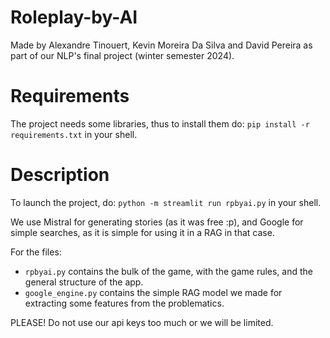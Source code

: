 # Roleplay-by-AI

Made by Alexandre Tinouert, Kevin Moreira Da Silva and David Pereira as part of our NLP's final project (winter semester 2024).

# Requirements

The project needs some libraries, thus to install them do: ```pip install -r requirements.txt``` in your shell.

# Description

To launch the project, do: ```python -m streamlit run rpbyai.py``` in your shell.

We use Mistral for generating stories (as it was free :p), and Google for simple searches, as it is simple for using it in a RAG in that case.

For the files:
- ```rpbyai.py``` contains the bulk of the game, with the game rules, and the general structure of the app.
- ```google_engine.py``` contains the simple RAG model we made for extracting some features from the problematics.

PLEASE! Do not use our api keys too much or we will be limited.